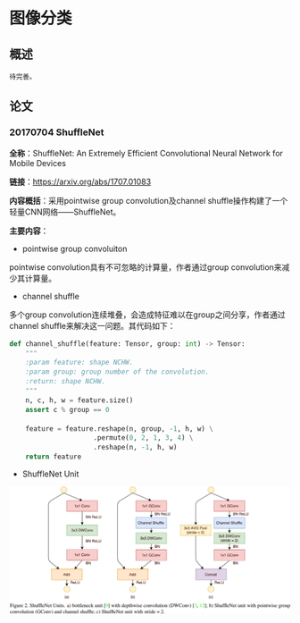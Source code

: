 # 图像分类

## 概述

```{note}
待完善。
```

## 论文

### 20170704 ShuffleNet

**全称**：ShuffleNet: An Extremely Efficient Convolutional Neural Network for Mobile Devices

**链接**：https://arxiv.org/abs/1707.01083

**内容概括**：采用pointwise group convolution及channel shuffle操作构建了一个轻量CNN网络——ShuffleNet。

**主要内容**：

- pointwise group convoluiton

pointwise convolution具有不可忽略的计算量，作者通过group convolution来减少其计算量。

- channel shuffle

多个group convolution连续堆叠，会造成特征难以在group之间分享，作者通过channel shuffle来解决这一问题。其代码如下：

```python
def channel_shuffle(feature: Tensor, group: int) -> Tensor:
    """
    :param feature: shape NCHW.
    :param group: group number of the convolution.
    :return: shape NCHW.
    """
    n, c, h, w = feature.size()
    assert c % group == 0

    feature = feature.reshape(n, group, -1, h, w) \
                     .permute(0, 2, 1, 3, 4) \
                     .reshape(n, -1, h, w)
    return feature
```

- ShuffleNet Unit

![ShuffuleNet Unit](../../images/2017/shufflenet.png)
